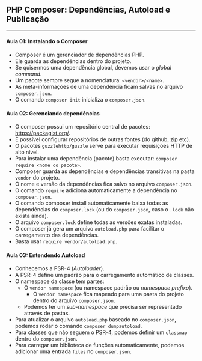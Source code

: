 ## PHP Composer: Dependências, Autoload e Publicação
---

#### Aula 01: Instalando o Composer
- Composer é um gerenciador de dependências PHP.
- Ele guarda as dependências dentro do projeto.
- Se quisermos uma dependência global, devemos usar o _global command_.
- Um pacote sempre segue a nomenclatura: `<vendor>/<name>`.
- As meta-informações de uma dependência ficam salvas no arquivo `composer.json`.
- O comando `composer init` inicializa o `composer.json`.

#### Aula 02: Gerenciando dependências
- O composer possui um repositório central de pacotes: https://packagist.org/.
- É possível configurar repositórios de outras fontes (do github, zip etc).
- O pacotes `guzzlehttp/guzzle` serve para executar requisições HTTP de alto nível.
- Para instalar uma dependência (pacote) basta executar: `composer require <nome do pacote>`.
- Composer guarda as dependências e dependências transitivas na pasta `vendor` do projeto.
- O nome e versão da dependências fica salvo no arquivo `composer.json`.
- O comando `require` adiciona automaticamente a dependência no `composer.json`.
- O comando composer install automaticamente baixa todas as dependências do `composer.lock` (ou do `composer.json`, caso o `.lock` não exista ainda).
- O arquivo `composer.lock` define todas as versões exatas instaladas.
- O composer já gera um arquivo `autoload.php` para facilitar o carregamento das dependências.
- Basta usar `require vendor/autoload.php`.

#### Aula 03: Entendendo Autoload
- Conhecemos a PSR-4 (_Autoloader_).
- A PSR-4 define um padrão para o carregamento automático de classes.
- O namespace da classe tem partes:
  - O `vendor namespace` (ou namespace padrão ou _namespace prefixo_).
    - O `vendor namespace` fica mapeado para uma pasta do projeto dentro do arquivo `composer.json`.
  - Podemos ter um _sub-namespace_ que precisa ser representado através de pastas.
- Para atualizar o arquivo `autoload.php` baseado no `composer.json`, podemos rodar o comando `composer dumpautoload`.
- Para classes que não seguem o PSR-4, podemos definir um `classmap` dentro do `composer.json`.
- Para carregar um biblioteca de funções automaticamente, podemos adicionar uma entrada `files` no `composer.json`.